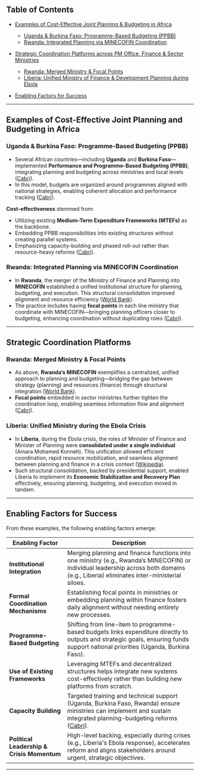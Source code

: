 

## Table of Contents

* [Examples of Cost-Effective Joint Planning & Budgeting in Africa](#cost-effective-joint-planning-and-budgeting-in-africa)

  * [Uganda & Burkina Faso: Programme-Based Budgeting (PPBB)](#uganda-and-burkina-faso-programme-based-budgeting-ppbb)
  * [Rwanda: Integrated Planning via MINECOFIN Coordination](#rwanda-integrated-planning-via-minecofin-coordination)
* [Strategic Coordination Platforms across PM Office, Finance & Sector Ministries](#strategic-coordination-platforms)

  * [Rwanda: Merged Ministry & Focal Points](#rwanda-merged-ministry-and-focal-points)
  * [Liberia: Unified Ministry of Finance & Development Planning during Ebola](#liberia-unified-ministry-of-finance-and-development-planning-during-ebola)
* [Enabling Factors for Success](#enabling-factors-for-success)

---

## Examples of Cost-Effective Joint Planning and Budgeting in Africa

### Uganda & Burkina Faso: Programme-Based Budgeting (PPBB)

* Several African countries—including **Uganda** and **Burkina Faso**—implemented **Performance and Programme-Based Budgeting (PPBB)**, integrating planning and budgeting across ministries and local levels ([Cabri][1]).
* In this model, budgets are organized around programmes aligned with national strategies, enabling coherent allocation and performance tracking ([Cabri][1]).

**Cost-effectiveness** stemmed from:

* Utilizing existing **Medium-Term Expenditure Frameworks (MTEFs)** as the backbone.
* Embedding PPBB responsibilities into existing structures without creating parallel systems.
* Emphasizing capacity-building and phased roll-out rather than resource-heavy reforms ([Cabri][1]).

### Rwanda: Integrated Planning via MINECOFIN Coordination

* In **Rwanda**, the merger of the Ministry of Finance and Planning into **MINECOFIN** established a unified institutional structure for planning, budgeting, and execution. This structural consolidation improved alignment and resource efficiency ([World Bank][2]).
* The practice includes having **focal points** in each line ministry that coordinate with MINECOFIN—bringing planning officers closer to budgeting, enhancing coordination without duplicating roles ([Cabri][3]).

---

## Strategic Coordination Platforms

### Rwanda: Merged Ministry & Focal Points

* As above, **Rwanda’s MINECOFIN** exemplifies a centralized, unified approach to planning and budgeting—bridging the gap between strategy (planning) and resources (finance) through structural integration ([World Bank][2]).
* **Focal points** embedded in sector ministries further tighten the coordination loop, enabling seamless information flow and alignment ([Cabri][3]).

### Liberia: Unified Ministry during the Ebola Crisis

* In **Liberia**, during the Ebola crisis, the roles of Minister of Finance and Minister of Planning were **consolidated under a single individual** (Amara Mohamed Konneh). This unification allowed efficient coordination, rapid resource mobilization, and seamless alignment between planning and finance in a crisis context ([Wikipedia][4]).
* Such structural consolidation, backed by presidential support, enabled Liberia to implement its **Economic Stabilization and Recovery Plan** effectively, ensuring planning, budgeting, and execution moved in tandem.

---

## Enabling Factors for Success

From these examples, the following enabling factors emerge:

| Enabling Factor                            | Description                                                                                                                                                                           |
| ------------------------------------------ | ------------------------------------------------------------------------------------------------------------------------------------------------------------------------------------- |
| **Institutional Integration**              | Merging planning and finance functions into one ministry (e.g., Rwanda’s MINECOFIN) or individual leadership across both domains (e.g., Liberia) eliminates inter-ministerial siloes. |
| **Formal Coordination Mechanisms**         | Establishing focal points in ministries or embedding planning within finance fosters daily alignment without needing entirely new processes.                                          |
| **Programme-Based Budgeting**              | Shifting from line-item to programme-based budgets links expenditure directly to outputs and strategic goals, ensuring funds support national priorities (Uganda, Burkina Faso).      |
| **Use of Existing Frameworks**             | Leveraging MTEFs and decentralized structures helps integrate new systems cost-effectively rather than building new platforms from scratch.                                           |
| **Capacity Building**                      | Targeted training and technical support (Uganda, Burkina Faso, Rwanda) ensure ministries can implement and sustain integrated planning-budgeting reforms ([Cabri][3]).                |
| **Political Leadership & Crisis Momentum** | High-level backing, especially during crises (e.g., Liberia's Ebola response), accelerates reform and aligns stakeholders around urgent, strategic objectives.                        |

---


[1]: https://www.cabri-sbo.org/uploads/files/Documents/report_2013_cabri_capable_finance_ministries_budget_practices_and_reforms_english_cabri_status_report_english.pdf?utm_source=chatgpt.com "Performance and programme-based budgeting in Africa"
[2]: https://documents1.worldbank.org/curated/en/966391468194045926/pdf/336080PAPER0wp82.pdf?utm_source=chatgpt.com "33608"
[3]: https://www.cabri-sbo.org/uploads/files/Documents/CABRI-MoF-Synthesis-Report-Eng-WEB.pdf?utm_source=chatgpt.com "The capabilities of ministries of finance and planning to ..."
[4]: https://en.wikipedia.org/wiki/Amara_Mohamed_Konneh?utm_source=chatgpt.com "Amara Mohamed Konneh"
